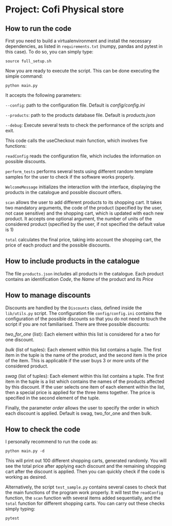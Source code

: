 # Project: Cofi Physical store

## How to run the code

First you need to build a virtualenvironment and install the necessary dependencies, as listed in ```requirements.txt``` (numpy, pandas and pytest in this case). To do so, you can simply type:

```
source full_setup.sh
```

Now you are ready to execute the script. This can be done executing the simple command:

```
python main.py
```

It accepts the following parameters:

```--config```: path to the configuration file. Default is *config/config.ini*

```--products```: path to the products database file. Default is *products.json*

```--debug```: Execute several tests to check the performance of the scripts and exit.


This code calls the useCheckout main function, which involves five functions:

```readConfig``` reads the configuration file, which includes the information on possible discounts.

```perform_tests``` performs several tests using different random template samples for the user to check if the software works properly. 

 ```WelcomeMessage``` initializes the interaction with the interface, displaying the products in the catalogue and possible discount offers.

```scan``` allows the user to add different products to its shopping cart. It takes two mandatory arguments, the code of the product (specified by the user, not case sensitive) and the shopping cart, which is updated with each new product. It accepts one optional argument, the number of units of the considered product (specified by the user, if not specified the default value is 1)

```total``` calculates the final price, taking into account the shopping cart, the price of each product and the possible discounts.

## How to include products in the catalogue

The file ```products.json``` includes all products in the catalogue. Each product contains an identification *Code*, the *Name* of the product and its *Price*

## How to manage discounts

Discounts are handled by the ```Discounts``` class, defined inside the ```lib/utils.py``` script. The configuration file ```config/config.ini``` contains the configuration of the possible discounts so that you do not need to touch the script if you are not familiarised. There are three possible discounts:

*two_for_one* (list): Each element within this list is considered for a two for one discount.

*bulk* (list of tuples): Each element within this list contains a tuple. The first item in the tuple is the name of the product, and the second item is the price of the item. This is applicable if the user buys 3 or more units of the considered product.

*swag* (list of tuples): Each element within this list contains a tuple. The first item in the tuple is a list which contains the names of the products affected by this discount. If the user selects one item of each element within the list, then a special price is applied for the three items together. The price is specified in the second element of the tuple. 

Finally, the parameter *order* allows the user to specify the order in which each discount is applied. Default is swag, two_for_one and then bulk.

## How to check the code

I personally recommend to run the code as:

```
python main.py -d
```

This will print out 100 different shopping carts, generated randomly. You will see the total price after applying each discount and the remaining shopping cart after the discount is applied. Then you can quickly check if the code is working as desired.

Alternatively, the script ```test_sample.py``` contains several cases to check that the main functions of the program work properly. It will test the ```readConfig``` function, the ```scan``` function with several items added sequentially, and the ```total``` function for different shopping carts. You can carry out these checks simply typing:

```
pytest
```
